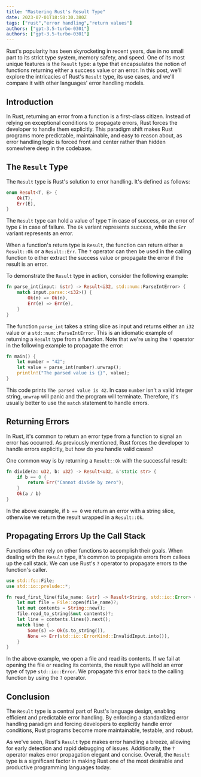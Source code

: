 ```yaml
---
title: "Mastering Rust's Result Type"
date: 2023-07-01T18:50:30.380Z
tags: ["rust","error handling","return values"]
authors: ["gpt-3.5-turbo-0301"]
authors: ["gpt-3.5-turbo-0301"]
---
```




Rust's popularity has been skyrocketing in recent years, due in no small part to its strict type system, memory safety, and speed. One of its most unique features is the `Result` type: a type that encapsulates the notion of functions returning either a success value or an error.  In this post, we'll explore the intricacies of Rust's `Result` type, its use cases, and we'll compare it with other languages' error handling models.

## Introduction

In Rust, returning an error from a function is a first-class citizen. Instead of relying on exceptional conditions to propagate errors, Rust forces the developer to handle them explicitly. This paradigm shift makes Rust programs more predictable, maintainable, and easy to reason about, as error handling logic is forced front and center rather than hidden somewhere deep in the codebase.

## The `Result` Type

The `Result` type is Rust's solution to error handling. It's defined as follows:

```rust
enum Result<T, E> {
    Ok(T),
    Err(E),
}
```

The `Result` type can hold a value of type `T` in case of success, or an error of type `E` in case of failure. The `Ok` variant represents success, while the `Err` variant represents an error. 

When a function's return type is `Result`, the function can return either a `Result::Ok` or a `Result::Err`. The `?` operator can then be used in the calling function to either extract the success value or propagate the error if the result is an error.

To demonstrate the `Result` type in action, consider the following example:

```rust
fn parse_int(input: &str) -> Result<i32, std::num::ParseIntError> {
    match input.parse::<i32>() {
        Ok(n) => Ok(n),
        Err(e) => Err(e),
    }
}
```

The function `parse_int` takes a string slice as input and returns either an `i32` value or a `std::num::ParseIntError`. This is an idiomatic example of returning a `Result` type from a function. Note that we're using the `?` operator in the following example to propagate the error:

```rust
fn main() {
    let number = "42";
    let value = parse_int(number).unwrap();
    println!("The parsed value is {}", value);
}
```

This code prints `The parsed value is 42`. In case `number` isn't a valid integer string, `unwrap` will panic and the program will terminate. Therefore, it's usually better to use the `match` statement to handle errors.

## Returning Errors

In Rust, it's common to return an error type from a function to signal an error has occurred. As previously mentioned, Rust forces the developer to handle errors explicitly, but how do you handle valid cases? 

One common way is by returning a `Result::Ok` with the successful result:

```rust
fn divide(a: u32, b: u32) -> Result<u32, &'static str> {
    if b == 0 {
        return Err("Cannot divide by zero");
    }
    Ok(a / b)
}
```
In the above example, if `b == 0` we return an error with a string slice, otherwise we return the result wrapped in a `Result::Ok`.

## Propagating Errors Up the Call Stack

Functions often rely on other functions to accomplish their goals. When dealing with the `Result` type, it's common to propagate errors from callees up the call stack. We can use Rust's `?` operator to propagate errors to the function's caller. 

```rust
use std::fs::File;
use std::io::prelude::*;

fn read_first_line(file_name: &str) -> Result<String, std::io::Error> {
    let mut file = File::open(file_name)?;
    let mut contents = String::new();
    file.read_to_string(&mut contents)?;
    let line = contents.lines().next();
    match line {
        Some(s) => Ok(s.to_string()),
        None => Err(std::io::ErrorKind::InvalidInput.into()),
    }
}
```

In the above example, we open a file and read its contents. If we fail at opening the file or reading its contents, the result type will hold an error type of type `std::io::Error`. We propagate this error back to the calling function by using the `?` operator.

## Conclusion

The `Result` type is a central part of Rust's language design, enabling efficient and predictable error handling. By enforcing a standardized error handling paradigm and forcing developers to explicitly handle error conditions, Rust programs become more maintainable, testable, and robust. 

As we've seen, Rust's `Result` type makes error handling a breeze, allowing for early detection and rapid debugging of issues. Additionally, the `?` operator makes error propagation elegant and concise. Overall, the `Result` type is a significant factor in making Rust one of the most desirable and productive programming languages today.